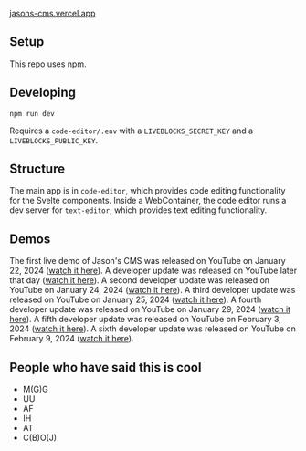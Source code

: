 [jasons-cms.vercel.app](https://jasons-cms.vercel.app)

## Setup

This repo uses npm.

## Developing

```
npm run dev
```

Requires a `code-editor/.env` with a `LIVEBLOCKS_SECRET_KEY` and a `LIVEBLOCKS_PUBLIC_KEY`.

## Structure

The main app is in `code-editor`, which provides code editing functionality for the Svelte components. Inside a WebContainer, the code editor runs a dev server for `text-editor`, which provides text editing functionality.

## Demos

The first live demo of Jason's CMS was released on YouTube on January 22, 2024 ([watch it here](https://www.youtube.com/watch?v=F8ASZGM0-Io)). A developer update was released on YouTube later that day ([watch it here](https://www.youtube.com/watch?v=YY1NmHOM-pU)). A second developer update was released on YouTube on January 24, 2024 ([watch it here](https://www.youtube.com/watch?v=8HMq1oGlcRo)). A third developer update was released on YouTube on January 25, 2024 ([watch it here](https://youtu.be/4xYKJ0YKWBE)). A fourth developer update was released on YouTube on January 29, 2024 ([watch it here](https://www.youtube.com/watch?v=dVcpn4YlUHc)). A fifth developer update was released on YouTube on February 3, 2024 ([watch it here](https://youtu.be/-TN9k7cY1WE)). A sixth developer update was released on YouTube on February 9, 2024 ([watch it here](https://www.youtube.com/watch?v=Py6QSy4phW4)).

## People who have said this is cool

* M(G)G
* UU
* AF
* IH
* AT
* C(B)O(J)
